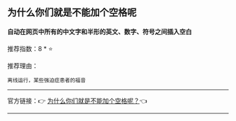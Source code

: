 ## 为什么你们就是不能加个空格呢

#### 自动在网页中所有的中文字和半形的英文、数字、符号之间插入空白

推荐指数：8 * ⭐

推荐理由：

    离线运行，某些强迫症患者的福音

---



官方链接：👉 [为什么你们就是不能加个空格呢？](
https://chrome.google.com/webstore/detail/%E7%82%BA%E4%BB%80%E9%BA%BC%E4%BD%A0%E5%80%91%E5%B0%B1%E6%98%AF%E4%B8%8D%E8%83%BD%E5%8A%A0%E5%80%8B%E7%A9%BA%E6%A0%BC%E5%91%A2%EF%BC%9F/paphcfdffjnbcgkokihcdjliihicmbpd
)👈



---




















